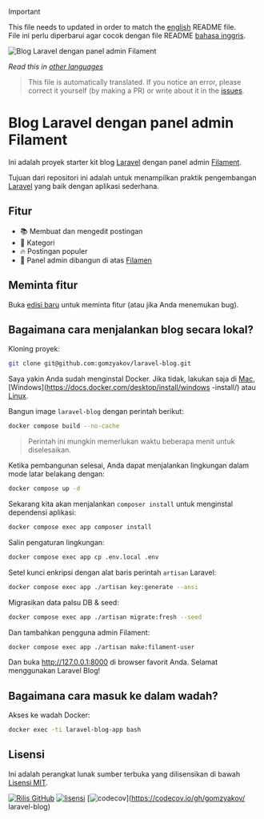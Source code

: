 >[!IMPORTANT]
>This file needs to updated in order to match the [english](/README.md) README file.  
>File ini perlu diperbarui agar cocok dengan file README [bahasa inggris](/README.md).

![Blog Laravel dengan panel admin Filament](../docs/social-preview-en.png)

_Read this in [other languages](./Translations.md)_

>This file is automatically translated. If you notice an error, please correct it yourself (by making a PR) or write about it in the [issues](https://github.com/gomzyakov/laravel-blog/issues).

# Blog Laravel dengan panel admin Filament

Ini adalah proyek starter kit blog [Laravel](https://laravel.com) dengan panel admin [Filament](https://filamentphp.com).

Tujuan dari repositori ini adalah untuk menampilkan praktik pengembangan [Laravel](https://laravel.com) yang baik dengan aplikasi sederhana.

## Fitur

- 📚 Membuat dan mengedit postingan
- 🥑 Kategori
- 🔥 Postingan populer
- 🎉 Panel admin dibangun di atas [Filamen](https://filamentphp.com)

## Meminta fitur

Buka [edisi baru](https://github.com/gomzyakov/laravel-blog/issues/new) untuk meminta fitur (atau jika Anda menemukan bug).

## Bagaimana cara menjalankan blog secara lokal?

Kloning proyek:

``` bash
git clone git@github.com:gomzyakov/laravel-blog.git
```

Saya yakin Anda sudah menginstal Docker. Jika tidak, lakukan saja di [Mac](https://docs.docker.com/desktop/install/mac-install/), [Windows](https://docs.docker.com/desktop/install/windows -install/) atau [Linux](https://docs.docker.com/desktop/install/linux-install/).

Bangun image `laravel-blog` dengan perintah berikut:

```bash
docker compose build --no-cache
```

>Perintah ini mungkin memerlukan waktu beberapa menit untuk diselesaikan.

Ketika pembangunan selesai, Anda dapat menjalankan lingkungan dalam mode latar belakang dengan:

```bash
docker compose up -d
```

Sekarang kita akan menjalankan `composer install` untuk menginstal dependensi aplikasi:

```bash
docker compose exec app composer install
```

Salin pengaturan lingkungan:

```bash
docker compose exec app cp .env.local .env
```

Setel kunci enkripsi dengan alat baris perintah `artisan` Laravel:

```bash
docker compose exec app ./artisan key:generate --ansi
```

Migrasikan data palsu DB & seed:

```bash
docker compose exec app ./artisan migrate:fresh --seed
```

Dan tambahkan pengguna admin Filament:

``` bash
docker compose exec app ./artisan make:filament-user
```

Dan buka http://127.0.0.1:8000 di browser favorit Anda. Selamat menggunakan Laravel Blog!

## Bagaimana cara masuk ke dalam wadah?

Akses ke wadah Docker:

```bash
docker exec -ti laravel-blog-app bash
```

## Lisensi

Ini adalah perangkat lunak sumber terbuka yang dilisensikan di bawah [Lisensi MIT](https://github.com/gomzyakov/php-code-style/blob/main/LICENSE).


[![Rilis GitHub](https://img.shields.io/github/release/gomzyakov/laravel-blog.svg)](https://github.com/gomzyakov/laravel-blog/releases/latest)
[![lisensi](https://img.shields.io/badge/License-MIT-green.svg)](https://github.com/gomzyakov/laravel-blog/blob/development/LICENSE)
[![codecov](https://codecov.io/gh/gomzyakov/laravel-blog/branch/main/graph/badge.svg?token=4CYTVMVUYV)](https://codecov.io/gh/gomzyakov/ laravel-blog)
